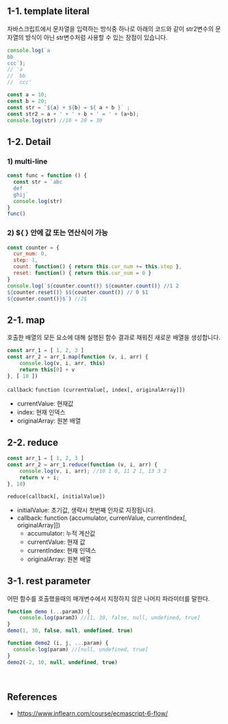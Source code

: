 ## 1-1. template literal

자바스크립트에서 문자열을 입력하는 방식중 하나로 아래의 코드와 같이 str2변수의 문자열의 방식이 아닌 str변수처럼 사용할 수 있는 장점이 있습니다.

```javascript
console.log(`a
bb
ccc`);
// 'a
//  bb
//  ccc'

const a = 10;
const b = 20;
const str = `${a} + ${b} = ${ a + b }` ;
const str2 = a + ' + ' + b + ' = ' + (a+b);
console.log(str) //10 + 20 = 30
```

## 1-2. Detail

### 1) multi-line

```javascript
const func = function () {
  const str = `abc
  def
  ghij`
  console.log(str)
}
func()
```

### 2) ${ } 안에 값 또는 연산식이 가능

```javascript
const counter = {
  cur_num: 0,
  step: 1,
  count: function() { return this.cur_num += this.step },
  reset: function() { return this.cur_num = 0 }
}
console.log(`${counter.count()} ${counter.count()} //1 2
${counter.reset()} $${counter.count()} // 0 $1
${counter.count()}$`) //2$
```

## 2-1. map

호출한 배열의 모든 요소에 대해 실행된 함수 결과로 채워진 새로운 배열을 생성합니다.

```javascript
const arr_1 = [ 1, 2, 3 ]
const arr_2 = arr_1.map(function (v, i, arr) {
    console.log(v, i, arr, this)
    return this[0] + v
}, [ 10 ])
```

`callback`: `function (currentValue[, index[, originalArray]])`

- currentValue: 현재값
- index: 현재 인덱스
- originalArray: 원본 배열

## 2-2. reduce

```javascript
const arr_1 = [ 1, 2, 3 ]
const arr_2 = arr_1.reduce(function (v, i, arr) {
    console.log(v, i, arr); //10 1 0, 11 2 1, 13 3 2
  	return v + i;
}, 10)
```

`reduce(callback[, initialValue])`

- initialValue: 초기값, 생략시 첫번째 인자로 지정됩니다.
- callback: function (accumulator, currenValue, currentIndex[, originalArray]])
  - accumulator: 누적 계산값
  - currentValue: 현재 값
  - currentIndex: 현재 인덱스
  - originalArray: 원본 배열

## 3-1. rest parameter

어떤 함수를 호출했을때의 매개변수에서 지정하지 않은 나머지 파라미터를 말한다.

```javascript
function demo (...param3) {
	console.log(param3) //[1, 30, false, null, undefined, true]
}
demo(1, 30, false, null, undefined, true) 

function demo2 (i, j, ...param) {
  console.log(param) //[null, undefined, true]
}
demo2(-2, 10, null, undefined, true) 
```



<br>

## References

- https://www.inflearn.com/course/ecmascript-6-flow/